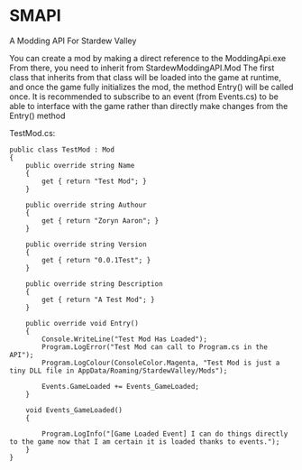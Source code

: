 # SMAPI
A Modding API For Stardew Valley

You can create a mod by making a direct reference to the ModdingApi.exe
From there, you need to inherit from StardewModdingAPI.Mod
The first class that inherits from that class will be loaded into the game at runtime, and once the game fully initializes the mod, the method Entry() will be called once.
It is recommended to subscribe to an event (from Events.cs) to be able to interface with the game rather than directly make changes from the Entry() method

TestMod.cs:

    public class TestMod : Mod
    {
        public override string Name
        {
            get { return "Test Mod"; }
        }

        public override string Authour
        {
            get { return "Zoryn Aaron"; }
        }

        public override string Version
        {
            get { return "0.0.1Test"; }
        }

        public override string Description
        {
            get { return "A Test Mod"; }
        }

        public override void Entry()
        {
            Console.WriteLine("Test Mod Has Loaded");
            Program.LogError("Test Mod can call to Program.cs in the API");
            Program.LogColour(ConsoleColor.Magenta, "Test Mod is just a tiny DLL file in AppData/Roaming/StardewValley/Mods");

            Events.GameLoaded += Events_GameLoaded;
        }

        void Events_GameLoaded()
        {
            
            Program.LogInfo("[Game Loaded Event] I can do things directly to the game now that I am certain it is loaded thanks to events.");
        }
    }
